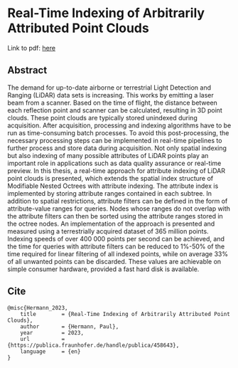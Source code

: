 # Real-Time Indexing of Arbitrarily Attributed Point Clouds

Link to pdf: [here](real-time-indexing-of-arbitrarily-attributed-point-clouds.pdf)

## Abstract

The demand for up-to-date airborne or terrestrial Light Detection and Ranging (LiDAR) data sets is increasing. This works by emitting a laser beam from a scanner. Based on the time of flight, the distance between each reflection point and scanner can be calculated, resulting in 3D point clouds. These point clouds are typically stored unindexed during acquisition. After acquisition, processing and indexing algorithms have to be run as time-consuming batch processes. To avoid this post-processing, the necessary processing steps can be implemented in real-time pipelines to further process and store data during acquisition. Not only spatial indexing but also indexing of many possible attributes of LiDAR points play an important role in applications such as data quality assurance or real-time preview. In this thesis, a real-time approach for attribute indexing of LiDAR point clouds is presented, which extends the spatial index structure of Modifiable Nested Octrees with attribute indexing. The attribute index is implemented by storing attribute ranges contained in each subtree. In addition to spatial restrictions, attribute filters can be defined in the form of attribute-value ranges for queries. Nodes whose ranges do not overlap with the attribute filters can then be sorted using the attribute ranges stored in the octree nodes. An implementation of the approach is presented and measured using a terrestrially acquired dataset of 365 million points. Indexing speeds of over 400 000 points per second can be achieved, and the time for queries with attribute filters can be reduced to 1%-50% of the time required for linear filtering of all indexed points, while on average 33% of all unwanted points can be discarded. These values are achievable on simple consumer hardware, provided a fast hard disk is available.

## Cite

```
@misc{Hermann_2023,
	title        = {Real-Time Indexing of Arbitrarily Attributed Point Clouds},
	author       = {Hermann, Paul},
	year         = 2023,
	url          = {https://publica.fraunhofer.de/handle/publica/458643},
	language     = {en}
}
```
